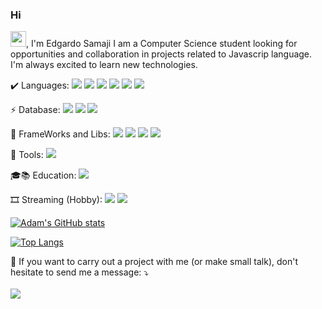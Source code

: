 ### Hi 
<img src="https://camo.githubusercontent.com/e8e7b06ecf583bc040eb60e44eb5b8e0ecc5421320a92929ce21522dbc34c891/68747470733a2f2f6d656469612e67697068792e636f6d2f6d656469612f6876524a434c467a6361737252346961377a2f67697068792e676966" width="25px" data-canonical-src="https://media.giphy.com/media/hvRJCLFzcasrR4ia7z/giphy.gif" style="max-width:100;">, I'm Edgardo Samaji
I am a Computer Science student looking for opportunities and collaboration in projects related to Javascrip language.  I'm always excited to learn new technologies.

✔️ Languages: <img src= "https://img.shields.io/badge/Java-ED8B00?style=for-the-badge&logo=java&logoColor=white"/> <img src="https://img.shields.io/badge/Python-3776AB?style=for-the-badge&logo=python&logoColor=white" /> <img src= "https://img.shields.io/badge/HTML5-E34F26?style=for-the-badge&logo=html5&logoColor=white"/> <img src= "https://img.shields.io/badge/CSS3-1572B6?style=for-the-badge&logo=css3&logoColor=white"/> <img src= "https://img.shields.io/badge/JavaScript-F7DF1E?style=for-the-badge&logo=javascript&logoColor=black"/> <img src= "https://img.shields.io/badge/C Sharp-F7DF1E?style=for-the-badge&logo=C Sharp&logoColor=black"/>

⚡ Database: <img src="https://img.shields.io/badge/MySQL-00000F?style=for-the-badge&logo=mysql&logoColor=white" /> <img src="https://img.shields.io/badge/PostgreSQL-316192?style=for-the-badge&logo=postgresql&logoColor=white" /> <img src="https://img.shields.io/badge/MongoDB-white?style=for-the-badge&logo=mongodb&logoColor=4EA94B" />

🦄 FrameWorks and Libs: <img src="https://img.shields.io/badge/Bootstrap-563D7C?style=for-the-badge&logo=bootstrap&logoColor=white" /> <img src="https://img.shields.io/badge/Django-092E20?style=for-the-badge&logo=django&logoColor=green" /> <img src="https://img.shields.io/badge/-materialize--css-ff69b4?style=for-the-badge&logo=materialize--css&logoColor=white" /> <img src="https://img.shields.io/badge/Spring-6DB33F?style=for-the-badge&logo=spring&logoColor=white" />

💼 Tools: <img src="https://img.shields.io/badge/Visual_Studio_Code-0078D4?style=for-the-badge&logo=visual%20studio%20code&logoColor=white" /> 

🎓📚 Education: <img src="https://img.shields.io/badge/Udemy-EC5252?style=for-the-badge&logo=Udemy&logoColor=white" />

🎞 Streaming (Hobby): [<img src="https://img.shields.io/badge/Twitch-9146FF?style=for-the-badge&logo=twitch&logoColor=white" />](https://www.twitch.tv/infantry0701) [<img src="https://img.shields.io/badge/YouTube-FF0000?style=for-the-badge&logo=youtube&logoColor=white" />](https://www.youtube.com/channel/UCtc0Ey5fsfHBiYrMiqAP_Zg)

[![Adam's GitHub stats](https://github-readme-stats.vercel.app/api?username=edgardo55&show_icons=true&theme=dark)](https://github.com/edgardo55/github-readme-stats)

[![Top Langs](https://github-readme-stats.vercel.app/api/top-langs/?username=edgardo55&layout=compact&show_icons=true&theme=dark)](https://github.com/edgardo55/github-readme-stats)



💌 If you want to carry out a project with me (or make small talk), don't hesitate to send me a message: ⤵️
<br>
<br>
[<img src="https://img.shields.io/badge/linkedin-%230077B5.svg?&style=for-the-badge&logo=linkedin&logoColor=white" />]([https://www.linkedin.com/in/edgardo-samaji-84b4a51b7/](https://www.linkedin.com/in/edgardo-samaji-0719382a7/))
